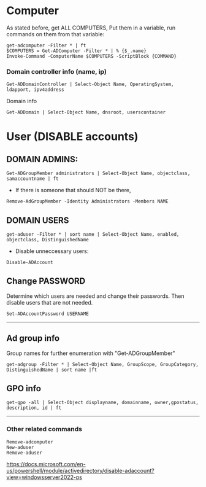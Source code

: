 # Computer
As stated before, get ALL COMPUTERS, Put them in a variable, run commands on them from that variable:
```
get-adcomputer -Filter * | ft
$COMPUTERS = Get-ADComputer -Filter * | % {$_.name} 
Invoke-Command -ComputerName $COMPUTERS -ScriptBlock {COMMAND}
```

### Domain controller info (name, ip)
```
Get-ADDomainController | Select-Object Name, OperatingSystem, ldapport, ipv4address
```
Domain info
```
Get-ADDomain | Select-Object Name, dnsroot, userscontainer
```

# User (DISABLE accounts)
## DOMAIN ADMINS:
```
Get-ADGroupMember administrators | Select-Object Name, objectclass, samaccountname | ft
 ```
* If there is someone that should NOT be there,
```
Remove-AdGroupMember -Identity Administrators -Members NAME
```

## DOMAIN USERS 
```
get-aduser -Filter * | sort name | Select-Object Name, enabled, objectclass, DistinguishedName
```
* Disable unneccessary users:
```
Disable-ADAccount
```

## Change PASSWORD
Determine which users are needed and change their passwords. Then disable users that are not needed. 
```
Set-ADAccountPassword USERNAME
```
---
## Ad group info
Group names for further enumeration with "Get-ADGroupMember"
```
get-adgroup -Filter * | Select-Object Name, GroupScope, GroupCategory, DistinguishedName | sort name |ft
```
## GPO info
```
get-gpo -all | Select-Object displayname, domainname, owner,gpostatus, description, id | ft
```
---
### Other related commands
```
Remove-adcomputer
New-aduser
Remove-aduser
```
https://docs.microsoft.com/en-us/powershell/module/activedirectory/disable-adaccount?view=windowsserver2022-ps
